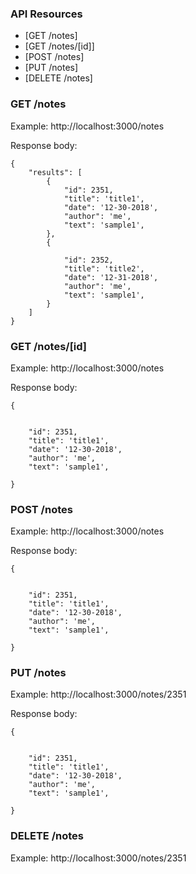 ### API Resources

  - [GET /notes]
  - [GET /notes/[id]]
  - [POST /notes]
  - [PUT /notes]
  - [DELETE /notes]

### GET /notes

Example: http://localhost:3000/notes

Response body:

    {
        "results": [
            {
			    "id": 2351,
			    "title": 'title1',
			    "date": '12-30-2018',
			    "author": 'me',
			    "text": 'sample1',
            },
            {
			    
			    "id": 2352,
			    "title": 'title2',
			    "date": '12-31-2018',
			    "author": 'me',
			    "text": 'sample1',
            }
        ]
    }

### GET /notes/[id]

Example: http://localhost:3000/notes

Response body:

    {
        

	    "id": 2351,
	    "title": 'title1',
	    "date": '12-30-2018',
	    "author": 'me',
	    "text": 'sample1',
        
    }



### POST /notes

Example: http://localhost:3000/notes

Response body:

    {
        

	    "id": 2351,
	    "title": 'title1',
	    "date": '12-30-2018',
	    "author": 'me',
	    "text": 'sample1',
        
    }


### PUT /notes

Example: http://localhost:3000/notes/2351

Response body:

    {
        

	    "id": 2351,
	    "title": 'title1',
	    "date": '12-30-2018',
	    "author": 'me',
	    "text": 'sample1',
        
    }

### DELETE /notes

Example: http://localhost:3000/notes/2351
